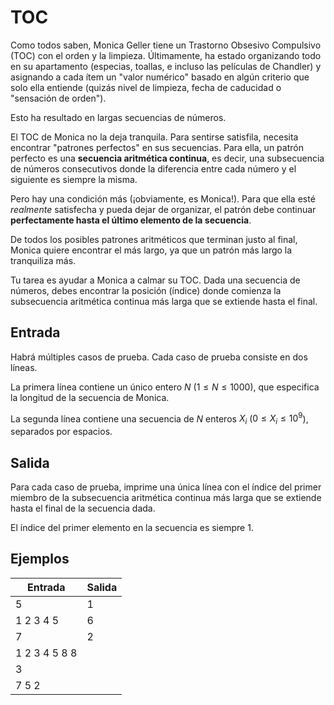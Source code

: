 # TOC

Como todos saben, Monica Geller tiene un Trastorno Obsesivo Compulsivo (TOC) con el orden y la limpieza. Últimamente, ha estado organizando todo en su apartamento (especias, toallas, e incluso las películas de Chandler) y asignando a cada ítem un "valor numérico" basado en algún criterio que solo ella entiende (quizás nivel de limpieza, fecha de caducidad o "sensación de orden").

Esto ha resultado en largas secuencias de números.

El TOC de Monica no la deja tranquila. Para sentirse satisfila, necesita encontrar "patrones perfectos" en sus secuencias. Para ella, un patrón perfecto es una **secuencia aritmética continua**, es decir, una subsecuencia de números consecutivos donde la diferencia entre cada número y el siguiente es siempre la misma.

Pero hay una condición más (¡obviamente, es Monica!). Para que ella esté *realmente* satisfecha y pueda dejar de organizar, el patrón debe continuar **perfectamente hasta el último elemento de la secuencia**.

De todos los posibles patrones aritméticos que terminan justo al final, Monica quiere encontrar el más largo, ya que un patrón más largo la tranquiliza más.

Tu tarea es ayudar a Monica a calmar su TOC. Dada una secuencia de números, debes encontrar la posición (índice) donde comienza la subsecuencia aritmética continua más larga que se extiende hasta el final.

## Entrada

Habrá múltiples casos de prueba. Cada caso de prueba consiste en dos líneas.

La primera línea contiene un único entero $N$ ($1 \le N \le 1000$), que especifica la longitud de la secuencia de Monica.

La segunda línea contiene una secuencia de $N$ enteros $X_i$ ($0 \le X_i \le 10^9$), separados por espacios.

## Salida

Para cada caso de prueba, imprime una única línea con el índice del primer miembro de la subsecuencia aritmética continua más larga que se extiende hasta el final de la secuencia dada.

El índice del primer elemento en la secuencia es siempre 1.

## Ejemplos

| Entrada | Salida |
|---|---|
|5|1|
|1 2 3 4 5 |6|
|7|2|
|1 2 3 4 5 8 8 ||
|3||
|7 5 2 ||
